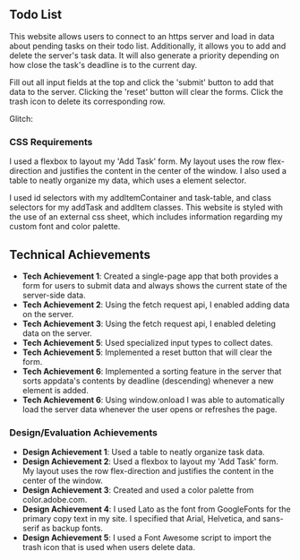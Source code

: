 ## Todo List
This website allows users to connect to an https server and load in data about pending tasks on their todo list. Additionally, it allows you to add and delete the server's task data. It will also generate a priority depending on how close the task's deadline is to the current day.

Fill out all input fields at the top and click the 'submit' button to add that data to the server. Clicking the 'reset' button will clear the forms. Click the trash icon to delete its corresponding row.

Glitch:

### CSS Requirements
I used a flexbox to layout my 'Add Task' form. My layout uses the row flex-direction and justifies the content in the center of the window. I also used a table to neatly organize my data, which uses a element selector. 

I used id selectors with my addItemContainer and task-table, and class selectors for my addTask and addItem classes. This website is styled with the use of an external css sheet, which includes information regarding my custom font and color palette.

## Technical Achievements
- **Tech Achievement 1**: Created a single-page app that both provides a form for users to submit data and always shows the current state of the server-side data. 
- **Tech Achievement 2**: Using the fetch request api, I enabled adding data on the server.
- **Tech Achievement 3**: Using the fetch request api, I enabled deleting data on the server.
- **Tech Achievement 5**: Used specialized input types to collect dates.
- **Tech Achievement 5**: Implemented a reset button that will clear the form.
- **Tech Achievement 6**: Implemented a sorting feature in the server that sorts appdata's contents by deadline (descending) whenever a new element is added.
- **Tech Achievement 6**: Using window.onload I was able to automatically load the server data whenever the user opens or refreshes the page.

### Design/Evaluation Achievements
- **Design Achievement 1**: Used a table to neatly organize task data.
- **Design Achievement 2**: Used a flexbox to layout my 'Add Task' form. My layout uses the row flex-direction and justifies the content in the center of the window.
- **Design Achievement 3**: Created and used a color palette from color.adobe.com.
- **Design Achievement 4**: I used Lato as the font from GoogleFonts for the primary copy text in my site. I specified that Arial, Helvetica, and sans-serif as backup fonts.
- **Design Achievement 5**: I used a Font Awesome script to import the trash icon that is used when users delete data.
